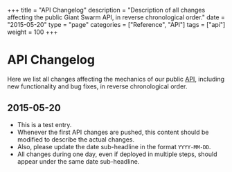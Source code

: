+++
title = "API Changelog"
description = "Description of all changes affecting the public Giant Swarm API, in reverse chronological order."
date = "2015-05-20"
type = "page"
categories = ["Reference", "API"]
tags = ["api"]
weight = 100
+++

# API Changelog

Here we list all changes affecting the mechanics of our public [API](/reference/api/), including new functionality and bug fixes, in reverse chronological order.

## 2015-05-20

* This is a test entry.
* Whenever the first API changes are pushed, this content should be modified to describe the actual changes.
* Also, please update the date sub-headline in the format `YYYY-MM-DD`.
* All changes during one day, even if deployed in multiple steps, should appear under the same date sub-headline.

